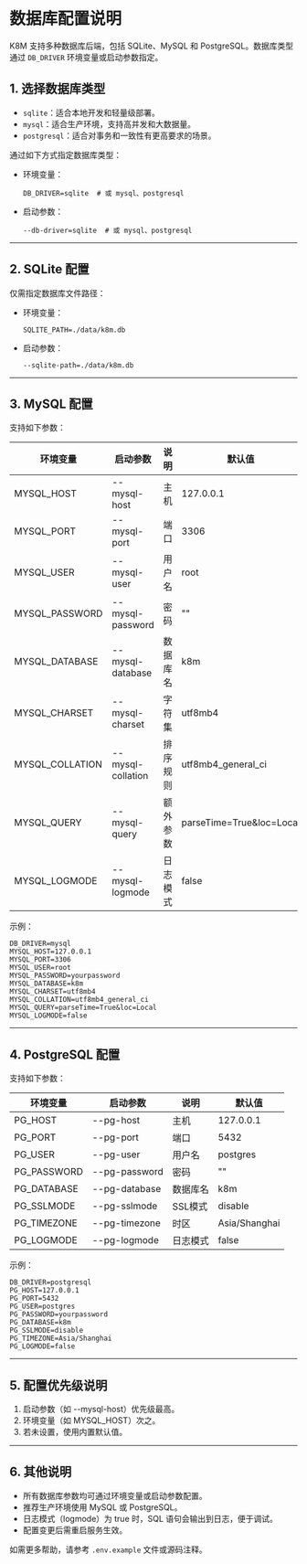 # 数据库配置说明

K8M 支持多种数据库后端，包括 SQLite、MySQL 和 PostgreSQL。数据库类型通过 `DB_DRIVER` 环境变量或启动参数指定。

## 1. 选择数据库类型

- `sqlite`：适合本地开发和轻量级部署。
- `mysql`：适合生产环境，支持高并发和大数据量。
- `postgresql`：适合对事务和一致性有更高要求的场景。

通过如下方式指定数据库类型：

- 环境变量：
  ```env
  DB_DRIVER=sqlite  # 或 mysql、postgresql
  ```
- 启动参数：
  ```shell
  --db-driver=sqlite  # 或 mysql、postgresql
  ```

---

## 2. SQLite 配置

仅需指定数据库文件路径：

- 环境变量：
  ```env
  SQLITE_PATH=./data/k8m.db
  ```
- 启动参数：
  ```shell
  --sqlite-path=./data/k8m.db
  ```

---

## 3. MySQL 配置

支持如下参数：

| 环境变量         | 启动参数             | 说明           | 默认值                |
|------------------|----------------------|----------------|-----------------------|
| MYSQL_HOST       | --mysql-host         | 主机           | 127.0.0.1             |
| MYSQL_PORT       | --mysql-port         | 端口           | 3306                  |
| MYSQL_USER       | --mysql-user         | 用户名         | root                  |
| MYSQL_PASSWORD   | --mysql-password     | 密码           | ""                    |
| MYSQL_DATABASE   | --mysql-database     | 数据库名       | k8m                   |
| MYSQL_CHARSET    | --mysql-charset      | 字符集         | utf8mb4               |
| MYSQL_COLLATION  | --mysql-collation    | 排序规则       | utf8mb4_general_ci    |
| MYSQL_QUERY      | --mysql-query        | 额外参数       | parseTime=True&loc=Local |
| MYSQL_LOGMODE    | --mysql-logmode      | 日志模式       | false                 |

示例：
```env
DB_DRIVER=mysql
MYSQL_HOST=127.0.0.1
MYSQL_PORT=3306
MYSQL_USER=root
MYSQL_PASSWORD=yourpassword
MYSQL_DATABASE=k8m
MYSQL_CHARSET=utf8mb4
MYSQL_COLLATION=utf8mb4_general_ci
MYSQL_QUERY=parseTime=True&loc=Local
MYSQL_LOGMODE=false
```

---

## 4. PostgreSQL 配置

支持如下参数：

| 环境变量         | 启动参数             | 说明           | 默认值                |
|------------------|----------------------|----------------|-----------------------|
| PG_HOST          | --pg-host            | 主机           | 127.0.0.1             |
| PG_PORT          | --pg-port            | 端口           | 5432                  |
| PG_USER          | --pg-user            | 用户名         | postgres              |
| PG_PASSWORD      | --pg-password        | 密码           | ""                    |
| PG_DATABASE      | --pg-database        | 数据库名       | k8m                   |
| PG_SSLMODE       | --pg-sslmode         | SSL模式        | disable               |
| PG_TIMEZONE      | --pg-timezone        | 时区           | Asia/Shanghai         |
| PG_LOGMODE       | --pg-logmode         | 日志模式       | false                 |

示例：
```env
DB_DRIVER=postgresql
PG_HOST=127.0.0.1
PG_PORT=5432
PG_USER=postgres
PG_PASSWORD=yourpassword
PG_DATABASE=k8m
PG_SSLMODE=disable
PG_TIMEZONE=Asia/Shanghai
PG_LOGMODE=false
```

---

## 5. 配置优先级说明

1. 启动参数（如 --mysql-host）优先级最高。
2. 环境变量（如 MYSQL_HOST）次之。
3. 若未设置，使用内置默认值。

---

## 6. 其他说明

- 所有数据库参数均可通过环境变量或启动参数配置。
- 推荐生产环境使用 MySQL 或 PostgreSQL。
- 日志模式（logmode）为 true 时，SQL 语句会输出到日志，便于调试。
- 配置变更后需重启服务生效。

如需更多帮助，请参考 `.env.example` 文件或源码注释。